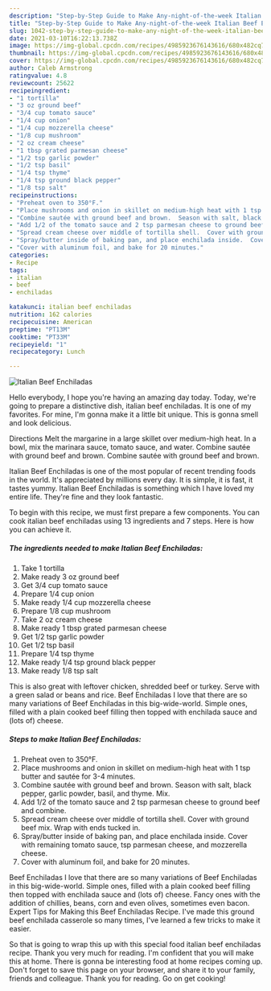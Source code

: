 ```yaml
---
description: "Step-by-Step Guide to Make Any-night-of-the-week Italian Beef Enchiladas"
title: "Step-by-Step Guide to Make Any-night-of-the-week Italian Beef Enchiladas"
slug: 1042-step-by-step-guide-to-make-any-night-of-the-week-italian-beef-enchiladas
date: 2021-03-10T16:22:13.738Z
image: https://img-global.cpcdn.com/recipes/4985923676143616/680x482cq70/italian-beef-enchiladas-recipe-main-photo.jpg
thumbnail: https://img-global.cpcdn.com/recipes/4985923676143616/680x482cq70/italian-beef-enchiladas-recipe-main-photo.jpg
cover: https://img-global.cpcdn.com/recipes/4985923676143616/680x482cq70/italian-beef-enchiladas-recipe-main-photo.jpg
author: Caleb Armstrong
ratingvalue: 4.8
reviewcount: 25622
recipeingredient:
- "1 tortilla"
- "3 oz ground beef"
- "3/4 cup tomato sauce"
- "1/4 cup onion"
- "1/4 cup mozzerella cheese"
- "1/8 cup mushroom"
- "2 oz cream cheese"
- "1 tbsp grated parmesan cheese"
- "1/2 tsp garlic powder"
- "1/2 tsp basil"
- "1/4 tsp thyme"
- "1/4 tsp ground black pepper"
- "1/8 tsp salt"
recipeinstructions:
- "Preheat oven to 350°F."
- "Place mushrooms and onion in skillet on medium-high heat with 1 tsp butter and sautée for 3-4 minutes."
- "Combine sautée with ground beef and brown.  Season with salt, black pepper, garlic powder, basil, and thyme.  Mix."
- "Add 1/2 of the tomato sauce and 2 tsp parmesan cheese to ground beef and combine."
- "Spread cream cheese over middle of tortilla shell.  Cover with ground beef mix.  Wrap with ends tucked in."
- "Spray/butter inside of baking pan, and place enchilada inside.  Cover with remaining tomato sauce, tsp parmesan cheese, and mozzerella  cheese."
- "Cover with aluminum foil, and bake for 20 minutes."
categories:
- Recipe
tags:
- italian
- beef
- enchiladas

katakunci: italian beef enchiladas 
nutrition: 162 calories
recipecuisine: American
preptime: "PT13M"
cooktime: "PT33M"
recipeyield: "1"
recipecategory: Lunch

---
```



![Italian Beef Enchiladas](https://img-global.cpcdn.com/recipes/4985923676143616/680x482cq70/italian-beef-enchiladas-recipe-main-photo.jpg)

Hello everybody, I hope you're having an amazing day today. Today, we're going to prepare a distinctive dish, italian beef enchiladas. It is one of my favorites. For mine, I'm gonna make it a little bit unique. This is gonna smell and look delicious.

Directions Melt the margarine in a large skillet over medium-high heat. In a bowl, mix the marinara sauce, tomato sauce, and water. Combine sautée with ground beef and brown. Combine sautée with ground beef and brown.

Italian Beef Enchiladas is one of the most popular of recent trending foods in the world. It's appreciated by millions every day. It is simple, it is fast, it tastes yummy. Italian Beef Enchiladas is something which I have loved my entire life. They're fine and they look fantastic.


To begin with this recipe, we must first prepare a few components. You can cook italian beef enchiladas using 13 ingredients and 7 steps. Here is how you can achieve it.

<!--inarticleads1-->

##### The ingredients needed to make Italian Beef Enchiladas:

1. Take 1 tortilla
1. Make ready 3 oz ground beef
1. Get 3/4 cup tomato sauce
1. Prepare 1/4 cup onion
1. Make ready 1/4 cup mozzerella cheese
1. Prepare 1/8 cup mushroom
1. Take 2 oz cream cheese
1. Make ready 1 tbsp grated parmesan cheese
1. Get 1/2 tsp garlic powder
1. Get 1/2 tsp basil
1. Prepare 1/4 tsp thyme
1. Make ready 1/4 tsp ground black pepper
1. Make ready 1/8 tsp salt


This is also great with leftover chicken, shredded beef or turkey. Serve with a green salad or beans and rice. Beef Enchiladas I love that there are so many variations of Beef Enchiladas in this big-wide-world. Simple ones, filled with a plain cooked beef filling then topped with enchilada sauce and (lots of) cheese. 

<!--inarticleads2-->

##### Steps to make Italian Beef Enchiladas:

1. Preheat oven to 350°F.
1. Place mushrooms and onion in skillet on medium-high heat with 1 tsp butter and sautée for 3-4 minutes.
1. Combine sautée with ground beef and brown.  Season with salt, black pepper, garlic powder, basil, and thyme.  Mix.
1. Add 1/2 of the tomato sauce and 2 tsp parmesan cheese to ground beef and combine.
1. Spread cream cheese over middle of tortilla shell.  Cover with ground beef mix.  Wrap with ends tucked in.
1. Spray/butter inside of baking pan, and place enchilada inside.  Cover with remaining tomato sauce, tsp parmesan cheese, and mozzerella  cheese.
1. Cover with aluminum foil, and bake for 20 minutes.


Beef Enchiladas I love that there are so many variations of Beef Enchiladas in this big-wide-world. Simple ones, filled with a plain cooked beef filling then topped with enchilada sauce and (lots of) cheese. Fancy ones with the addition of chillies, beans, corn and even olives, sometimes even bacon. Expert Tips for Making this Beef Enchiladas Recipe. I&#39;ve made this ground beef enchilada casserole so many times, I&#39;ve learned a few tricks to make it easier. 

So that is going to wrap this up with this special food italian beef enchiladas recipe. Thank you very much for reading. I'm confident that you will make this at home. There is gonna be interesting food at home recipes coming up. Don't forget to save this page on your browser, and share it to your family, friends and colleague. Thank you for reading. Go on get cooking!
